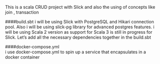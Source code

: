 
This is a scala CRUD project with Slick and also the using of concepts like join , transaction

####build.sbt
i will be using Slick with PostgreSQL and Hikari connection pool.
Also i will be using slick-pg library for advanced postgres features. 
i will be using Scala 2 version as support for Scala 3 is still in progress for Slick.
Let’s add all the necessary dependencies together in the build.sbt

####docker-compose.yml  
i use docker-compose.yml to spin up a service that encapsulates in a docker
container


